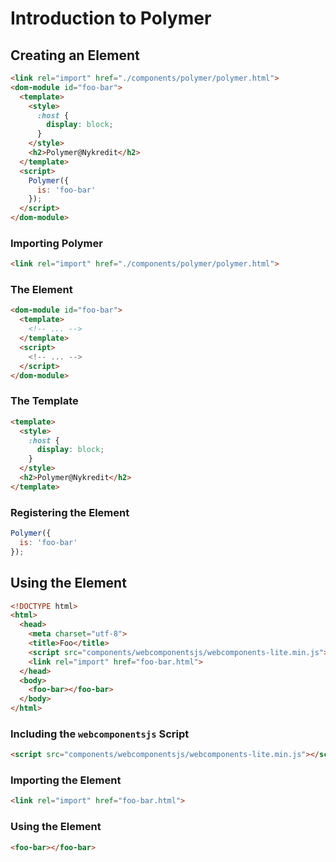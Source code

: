# Introduction to Polymer

## Creating an Element

```html
<link rel="import" href="./components/polymer/polymer.html">
<dom-module id="foo-bar">
  <template>
    <style>
      :host {
        display: block;
      }
    </style>
    <h2>Polymer@Nykredit</h2>
  </template>
  <script>
    Polymer({
      is: 'foo-bar'
    });
  </script>
</dom-module>
```

### Importing Polymer

```html
<link rel="import" href="./components/polymer/polymer.html">
```

### The Element

```html
<dom-module id="foo-bar">
  <template>
    <!-- ... -->
  </template>
  <script>
    <!-- ... -->
  </script>
</dom-module>
```

### The Template

```html
<template>
  <style>
    :host {
      display: block;
    }
  </style>
  <h2>Polymer@Nykredit</h2>
</template>
```

### Registering the Element

```js
Polymer({
  is: 'foo-bar'
});
```

## Using the Element

```html
<!DOCTYPE html>
<html>
  <head>
    <meta charset="utf-8">
    <title>Foo</title>
    <script src="components/webcomponentsjs/webcomponents-lite.min.js"></script>
    <link rel="import" href="foo-bar.html">
  </head>
  <body>
    <foo-bar></foo-bar>
  </body>
</html>
```

### Including the `webcomponentsjs` Script

```html
<script src="components/webcomponentsjs/webcomponents-lite.min.js"></script>
```

### Importing the Element

```html
<link rel="import" href="foo-bar.html">
```

### Using the Element

```html
<foo-bar></foo-bar>
```
